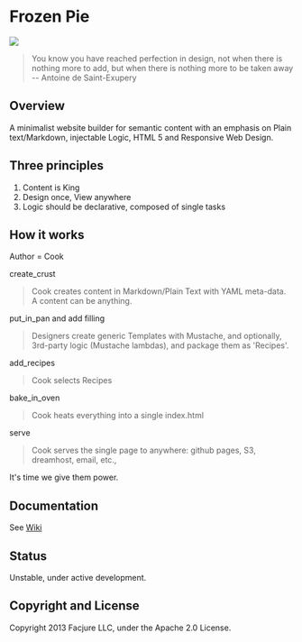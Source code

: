 # Frozen Pie

<img src="https://secure.travis-ci.org/Facjure/frozen-pie.png?branch=master" style="max-width:100%;">

> You know you have reached perfection in design, not when there is nothing more to add, but when there is nothing more to be taken away -- Antoine de Saint-Exupery

## Overview

A minimalist website builder for semantic content with an emphasis on Plain text/Markdown, injectable Logic,  HTML 5 and Responsive Web Design.

## Three principles

1. Content is King
2. Design once, View anywhere
3. Logic should be declarative, composed of single tasks

## How it works

Author = Cook

create_crust
> Cook creates content in Markdown/Plain Text with YAML meta-data. A content can be anything.

put_in_pan and add filling
> Designers create generic Templates with Mustache, and optionally, 3rd-party logic (Mustache lambdas), and package them as 'Recipes'.

add_recipes
> Cook selects Recipes

bake_in_oven
> Cook heats everything into a single index.html

serve
> Cook serves the single page to anywhere: github pages, S3, dreamhost, email, etc.,

It's time we give them power.

## Documentation
See [Wiki](https://github.com/Facjure/frozen-pie/wiki)

## Status
Unstable, under active development.

## Copyright and License
Copyright 2013 Facjure LLC,  under the Apache 2.0 License.
